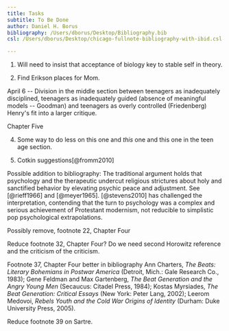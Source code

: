 ```yaml
---
title: Tasks
subtitle: To Be Done
author: Daniel H. Borus
bibliography: /Users/dborus/Desktop/Bibliography.bib
csl: /Users/dborus/Desktop/chicago-fullnote-bibliography-with-ibid.csl

---
```



1. Will need to insist that acceptance of biology key to stable self in theory.

2. Find Erikson places for Mom.

April 6 -- Division in the middle section between teenagers as inadequately disciplined, teenagers as inadequately guided (absence of meaningful models -- Goodman) and teenagers as overly controlled (Friedenberg) Henry's fit into a larger critique.

Chapter Five

4. Some way to do less on this one and *this* one and this one in the teen age section.

8. Cotkin suggestions[@fromm2010]

Possible addition to bibliography: The traditional argument holds that psychology and the therapeutic undercut religious strictures about holy and sanctified behavior by elevating psychic peace and adjustment. See [@rieff1966] and [@meyer1965]. [@stevens2010] has challenged the interpretation, contending that the turn to psychology was a complex and serious achievement of Protestant modernism, not reducible to simplistic pop psychological extrapolations.

Possibly remove, footnote 22, Chapter Four

Reduce footnote 32, Chapter Four? Do we need second Horowitz reference and the criticism of the criticism.

Footnote 37, Chapter Four better in bibliography Ann Charters, *The Beats: Literary Bohemians in Postwar America* (Detroit, Mich.: Gale Research Co., 1983); Gene Feldman and Max Gartenberg, *The Beat Generation and the Angry Young Men* (Secaucus: Citadel Press, 1984); Kostas Myrsiades, *The Beat Generation: Critical Essays* (New York: Peter Lang, 2002); Leerom Medovoi, *Rebels Youth and the Cold War Origins of Identity* (Durham: Duke University Press, 2005).

Reduce footnote 39 on Sartre.

